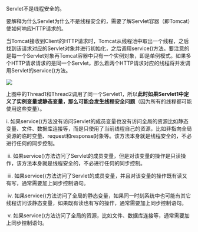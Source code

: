 Servlet不是线程安全的。

要解释为什么Servlet为什么不是线程安全的，需要了解Servlet容器（即Tomcat）使如何响应HTTP请求的。

当Tomcat接收到Client的HTTP请求时，Tomcat从线程池中取出一个线程，之后找到该请求对应的Servlet对象并进行初始化，之后调用service()方法。要注意的是每一个Servlet对象再Tomcat容器中只有一个实例对象，即是单例模式。如果多个HTTP请求请求的是同一个Servlet，那么着两个HTTP请求对应的线程将并发调用Servlet的service()方法。

![](https://ws4.sinaimg.cn/large/006tKfTcly1g0ahd5zwnsj30vo0fvdh2.jpg)

上图中的Thread1和Thread2调用了同一个Servlet1，所以**此时如果Servlet1中定义了实例变量或静态变量，那么可能会发生线程安全问题**（因为所有的线程都可能使用这些变量）。

 i. 如果service()方法没有访问Servlet的成员变量也没有访问全局的资源比如静态变量、文件、数据库连接等，而是只使用了当前线程自己的资源，比如非指向全局资源的临时变量、request和response对象等。该方法本身就是线程安全的，不必进行任何的同步控制。

​      ii. 如果service()方法访问了Servlet的成员变量，但是对该变量的操作是只读操作，该方法本身就是线程安全的，不必进行任何的同步控制。

​      iii. 如果service()方法访问了Servlet的成员变量，并且对该变量的操作既有读又有写，通常需要加上同步控制语句。

​      iv. 如果service()方法访问了全局的静态变量，如果同一时刻系统中也可能有其它线程访问该静态变量，如果既有读也有写的操作，通常需要加上同步控制语句。

​      v. 如果service()方法访问了全局的资源，比如文件、数据库连接等，通常需要加上同步控制语句。